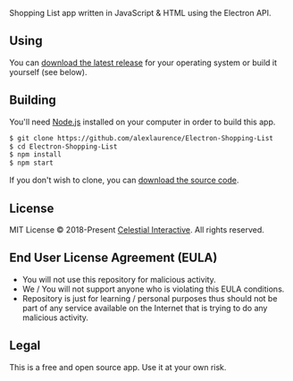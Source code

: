 Shopping List app written in JavaScript & HTML using the Electron API.

## Using

You can [download the latest release](https://github.com/alexlaurence/Electron-Shopping-List/releases) for your operating system or build it yourself (see below).

## Building

You'll need [Node.js](https://nodejs.org) installed on your computer in order to build this app.

```bash
$ git clone https://github.com/alexlaurence/Electron-Shopping-List
$ cd Electron-Shopping-List
$ npm install
$ npm start
```

If you don't wish to clone, you can [download the source code](https://github.com/alexlaurence/Electron-Shopping-List/archive/master.zip).

## License
MIT License © 2018-Present [Celestial Interactive](https://github.com/celestialinteractive). All rights reserved.

## End User License Agreement (EULA)
- You will not use this repository for malicious activity.
- We / You will not support anyone who is violating this EULA conditions.
- Repository is just for learning / personal purposes thus should not be part of any service available on the Internet that is trying to do any malicious activity.

## Legal
This is a free and open source app. Use it at your own risk.
